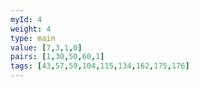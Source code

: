 ```yaml
---
myId: 4
weight: 4
type: main
value: [7,3,1,0]
pairs: [1,30,50,60,1]
tags: [43,57,59,104,115,134,162,175,176]
---
```

